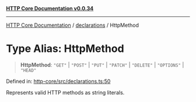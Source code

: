 [**HTTP Core Documentation v0.0.34**](../../README.md)

***

[HTTP Core Documentation](../../modules.md) / [declarations](../README.md) / HttpMethod

# Type Alias: HttpMethod

> **HttpMethod**: `"GET"` \| `"POST"` \| `"PUT"` \| `"PATCH"` \| `"DELETE"` \| `"OPTIONS"` \| `"HEAD"`

Defined in: [http-core/src/declarations.ts:50](https://github.com/stonemjs/http-core/blob/16d44b2a21e4f4bf5742d6461b8beebcd7cc1d0b/src/declarations.ts#L50)

Represents valid HTTP methods as string literals.
